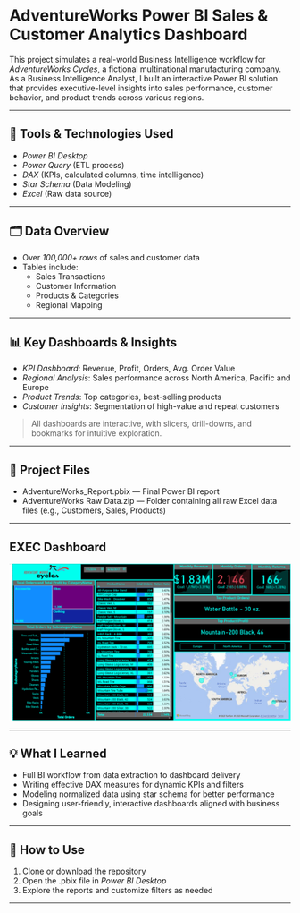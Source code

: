 # AdventureWorks Power BI Sales & Customer Analytics Dashboard

This project simulates a real-world Business Intelligence workflow for *AdventureWorks Cycles*, a fictional multinational manufacturing company. As a Business Intelligence Analyst, I built an interactive Power BI solution that provides executive-level insights into sales performance, customer behavior, and product trends across various regions.

---

## 🔧 Tools & Technologies Used
- *Power BI Desktop*
- *Power Query* (ETL process)
- *DAX* (KPIs, calculated columns, time intelligence)
- *Star Schema* (Data Modeling)
- *Excel* (Raw data source)

---

## 🗂 Data Overview
- Over *100,000+ rows* of sales and customer data
- Tables include:
  - Sales Transactions
  - Customer Information
  - Products & Categories
  - Regional Mapping

---

## 📊 Key Dashboards & Insights
- *KPI Dashboard*: Revenue, Profit, Orders, Avg. Order Value
- *Regional Analysis*: Sales performance across North America, Pacific and Europe
- *Product Trends*: Top categories, best-selling products
- *Customer Insights*: Segmentation of high-value and repeat customers

> All dashboards are interactive, with slicers, drill-downs, and bookmarks for intuitive exploration.

---

## 📁 Project Files
- AdventureWorks_Report.pbix — Final Power BI report
- AdventureWorks Raw Data.zip — Folder containing all raw Excel data files (e.g., Customers, Sales, Products)
---

## EXEC Dashboard

![Executive Dashboard](Exec_Dashboard.png)

---

## 💡 What I Learned
- Full BI workflow from data extraction to dashboard delivery
- Writing effective DAX measures for dynamic KPIs and filters
- Modeling normalized data using star schema for better performance
- Designing user-friendly, interactive dashboards aligned with business goals

---

## 🚀 How to Use
1. Clone or download the repository
2. Open the .pbix file in *Power BI Desktop*
3. Explore the reports and customize filters as needed

---
